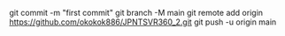 git commit -m "first commit"
git branch -M main
git remote add origin https://github.com/okokok886/JPNTSVR360_2.git
git push -u origin main
